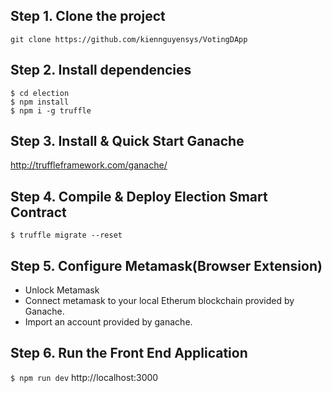 

## Step 1. Clone the project
`git clone https://github.com/kiennguyensys/VotingDApp`

## Step 2. Install dependencies
```
$ cd election
$ npm install
$ npm i -g truffle
```
## Step 3. Install & Quick Start Ganache
http://truffleframework.com/ganache/


## Step 4. Compile & Deploy Election Smart Contract
`$ truffle migrate --reset`

## Step 5. Configure Metamask(Browser Extension)
- Unlock Metamask
- Connect metamask to your local Etherum blockchain provided by Ganache.
- Import an account provided by ganache.

## Step 6. Run the Front End Application
`$ npm run dev`
http://localhost:3000

